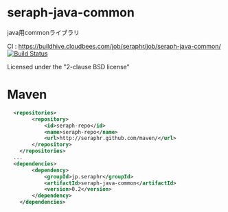 seraph-java-common
==================

java用commonライブラリ

CI : https://buildhive.cloudbees.com/job/seraphr/job/seraph-java-common/
[![Build Status](https://buildhive.cloudbees.com/job/seraphr/job/seraph-java-common/badge/icon)](https://buildhive.cloudbees.com/job/seraphr/job/seraph-java-common/)

Licensed under the "2-clause BSD license"


Maven
=====

```xml
  <repositories>
		<repository>
			<id>seraph-repo</id>
			<name>seraph-repo</name>
			<url>http://seraphr.github.com/maven/</url>
		</repository>
	</repositories>
  ...
  <dependencies>
		<dependency>
			<groupId>jp.seraphr</groupId>
			<artifactId>seraph-java-common</artifactId>
			<version>0.2</version>
		</dependency>
	</dependencies>
```